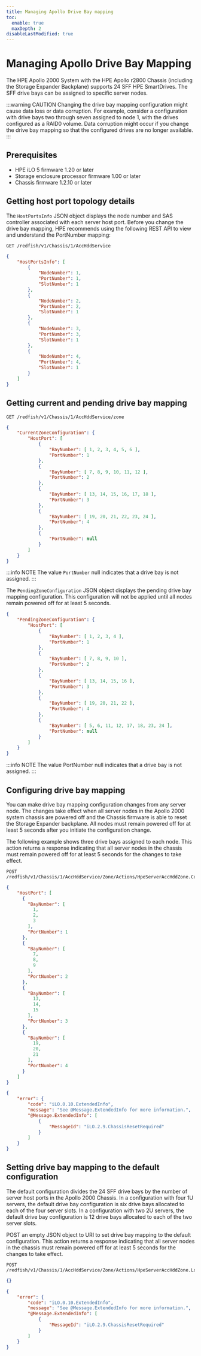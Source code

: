 ```yaml
---
title: Managing Apollo Drive Bay mapping
toc:
  enable: true
  maxDepth: 2
disableLastModified: true
---
```


# Managing Apollo Drive Bay Mapping

The HPE Apollo 2000 System with the HPE Apollo r2800 Chassis (including the Storage Expander Backplane) supports 24 SFF HPE SmartDrives. The SFF drive bays can be assigned to specific server nodes.

:::warning CAUTION
Changing the drive bay mapping configuration might cause data loss or data corruption. For example, consider a configuration with drive bays two through seven assigned to node 1, with the drives configured as a RAID0 volume. Data corruption might occur if you change the drive bay mapping so that the configured drives are no longer available.
:::

## Prerequisites

* HPE iLO 5 firmware 1.20 or later
* Storage enclosure processor firmware 1.00 or later
* Chassis firmware 1.2.10 or later

## Getting host port topology details

The `HostPortsInfo` JSON object displays the node number and SAS controller associated with each server host port. Before you change the drive bay mapping, HPE recommends using the following REST API to view and understand the PortNumber mapping:

```text GET request
GET /redfish/v1/Chassis/1/AccHddService
```

```json Body response
{
    "HostPortsInfo": [
        {
            "NodeNumber": 1,
            "PortNumber": 1,
            "SlotNumber": 1
        },
        {
            "NodeNumber": 2,
            "PortNumber": 2,
            "SlotNumber": 1
        },
        {
            "NodeNumber": 3,
            "PortNumber": 3,
            "SlotNumber": 1
        },
        {
            "NodeNumber": 4,
            "PortNumber": 4,
            "SlotNumber": 1
        }
    ]
}
```

## Getting current and pending drive bay mapping

```text GET request
GET /redfish/v1/Chassis/1/AccHddService/zone
```

```json response Body
{
    "CurrentZoneConfiguration": {
        "HostPort": [
            {
                "BayNumber": [ 1, 2, 3, 4, 5, 6 ],
                "PortNumber": 1
            },
            {
                "BayNumber": [ 7, 8, 9, 10, 11, 12 ],
                "PortNumber": 2
            },
            {
                "BayNumber": [ 13, 14, 15, 16, 17, 18 ],
                "PortNumber": 3
            },
            {
                "BayNumber": [ 19, 20, 21, 22, 23, 24 ],
                "PortNumber": 4
            },
            {
                "PortNumber": null
            }
        ]
    }
}
```

:::info NOTE
The value `PortNumber` null indicates that a drive bay is not assigned.
:::

The `PendingZoneConfiguration` JSON object displays the pending drive bay mapping configuration. This configuration will not be applied until all nodes remain powered off for at least 5 seconds.

```json PendingZoneConfiguration example
{
    "PendingZoneConfiguration": {
        "HostPort": [
            {
                "BayNumber": [ 1, 2, 3, 4 ],
                "PortNumber": 1
            },
            {
                "BayNumber": [ 7, 8, 9, 10 ],
                "PortNumber": 2
            },
            {
                "BayNumber": [ 13, 14, 15, 16 ],
                "PortNumber": 3
            },
            {
                "BayNumber": [ 19, 20, 21, 22 ],
                "PortNumber": 4
            },
            {
                "BayNumber": [ 5, 6, 11, 12, 17, 18, 23, 24 ],
                "PortNumber": null
            }
        ]
    }
}
```

:::info NOTE
The value PortNumber null indicates that a drive bay is not assigned.
:::

## Configuring drive bay mapping

You can make drive bay mapping configuration changes from any server node. The changes take effect when all server nodes in the Apollo 2000 system chassis are powered off and the Chassis firmware is able to reset the Storage Expander backplane. All nodes must remain powered off for at least 5 seconds after you initiate the configuration change.

The following example shows three drive bays assigned to each node. This action returns a response indicating that all server nodes in the chassis must remain powered off for at least 5 seconds for the changes to take effect.


```text POST request
POST /redfish/v1/Chassis/1/AccHddService/Zone/Actions/HpeServerAccHddZone.ConfigureZone
```

```json POST Body
{
    "HostPort": [
      {
        "BayNumber": [
          1,
          2,
          3
        ],
        "PortNumber": 1
      },
      {
        "BayNumber": [
          7,
          8,
          9
        ],
        "PortNumber": 2
      },
      {
        "BayNumber": [
          13,
          14,
          15
        ],
        "PortNumber": 3
      },
      {
        "BayNumber": [
          19,
          20,
          21
        ],
        "PortNumber": 4
      }
    ]
}
```

```json Response Body
{
    "error": {
        "code": "iLO.0.10.ExtendedInfo",
        "message": "See @Message.ExtendedInfo for more information.",
        "@Message.ExtendedInfo": [
            {
                "MessageId": "iLO.2.9.ChassisResetRequired"
            }
        ]
    }
}
```

## Setting drive bay mapping to the default configuration

The default configuration divides the 24 SFF drive bays by the number of server host ports in the Apollo 2000 Chassis. In a configuration with four 1U servers, the default drive bay configuration is six drive bays allocated to each of the four server slots. In a configuration with two 2U servers, the default drive bay configuration is 12 drive bays allocated to each of the two server slots.

POST an empty JSON object to URI to set drive bay mapping to the default configuration. This action returns a response indicating that all server nodes in the chassis must remain powered off for at least 5 seconds for the changes to take effect.

```text POST request
POST /redfish/v1/Chassis/1/AccHddService/Zone/Actions/HpeServerAccHddZone.LoadDefault
```

```json POST Body
{}
```

```json response Body
{
    "error": {
        "code": "iLO.0.10.ExtendedInfo",
        "message": "See @Message.ExtendedInfo for more information.",
        "@Message.ExtendedInfo": [
            {
                "MessageId": "iLO.2.9.ChassisResetRequired"
            }
        ]
    }
}
```
